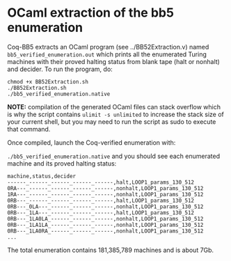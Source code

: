 # OCaml extraction of the bb5 enumeration

Coq-BB5 extracts an OCaml program (see ../BB52Extraction.v) named `bb5_verified_enumeration.out` which prints all the enumerated Turing machines with their proved halting status from blank tape (halt or nonhalt) and decider. To run the program, do:

```
chmod +x BB52Extraction.sh
./BB52Extraction.sh
./bb5_verified_enumeration.native
```

**NOTE:** compilation of the generated OCaml files can stack overflow which is why the script contains `ulimit -s unlimited` to increase the stack size of your current shell, but you may need to run the script as sudo to execute that command. 

Once compiled, launch the Coq-verified enumeration with:

`./bb5_verified_enumeration.native` and you should see each enumerated machine and its proved halting status:

```
machine,status,decider
------_------_------_------_------,halt,LOOP1_params_130_512
0RA---_------_------_------_------,nonhalt,LOOP1_params_130_512
1RA---_------_------_------_------,nonhalt,LOOP1_params_130_512
0RB---_------_------_------_------,halt,LOOP1_params_130_512
0RB---_0LA---_------_------_------,nonhalt,LOOP1_params_130_512
0RB---_1LA---_------_------_------,halt,LOOP1_params_130_512
0RB---_1LA0LA_------_------_------,nonhalt,LOOP1_params_130_512
0RB---_1LA1LA_------_------_------,nonhalt,LOOP1_params_130_512
0RB---_1LA0RA_------_------_------,nonhalt,LOOP1_params_130_512
...
```

The total enumeration contains 181,385,789 machines and is about 7Gb.
